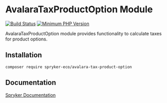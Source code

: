 # AvalaraTaxProductOption Module
[![Build Status](https://travis-ci.org/spryker-eco/avalara-tax-product-option.svg)](https://travis-ci.org/spryker-eco/avalara-tax-product-option)
[![Minimum PHP Version](https://img.shields.io/badge/php-%3E%3D%207.2-8892BF.svg)](https://php.net/)

AvalaraTaxProductOption module provides functionality to calculate taxes for product options.

## Installation

```
composer require spryker-eco/avalara-tax-product-option
```

## Documentation

[Spryker Documentation](https://academy.spryker.com/developing_with_spryker/module_guide/modules.html)
